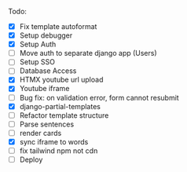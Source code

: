 Todo:

- [x] Fix template autoformat
- [x] Setup debugger
- [x] Setup Auth
- [ ] Move auth to separate django app (Users)
- [ ] Setup SSO
- [ ] Database Access
- [x] HTMX youtube url upload
- [x] Youtube iframe
- [ ] Bug fix: on validation error, form cannot resubmit
- [x] django-partial-templates
- [ ] Refactor template structure
- [ ] Parse sentences
- [ ] render cards
- [x] sync iframe to words
- [ ] fix tailwind npm not cdn
- [ ] Deploy
